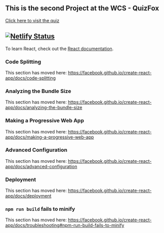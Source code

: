 ## This is the second Project at the WCS - QuizFox

[Click here to visit the quiz](https://quizfox.netlify.com/)


[![Netlify Status](https://api.netlify.com/api/v1/badges/2a5ba61b-5a66-40e6-98d2-c3476b9bac5c/deploy-status)](https://app.netlify.com/sites/quizfox/deploys)
---

To learn React, check out the [React documentation](https://reactjs.org/).

### Code Splitting

This section has moved here: https://facebook.github.io/create-react-app/docs/code-splitting

### Analyzing the Bundle Size

This section has moved here: https://facebook.github.io/create-react-app/docs/analyzing-the-bundle-size

### Making a Progressive Web App

This section has moved here: https://facebook.github.io/create-react-app/docs/making-a-progressive-web-app

### Advanced Configuration

This section has moved here: https://facebook.github.io/create-react-app/docs/advanced-configuration

### Deployment

This section has moved here: https://facebook.github.io/create-react-app/docs/deployment

### `npm run build` fails to minify

This section has moved here: https://facebook.github.io/create-react-app/docs/troubleshooting#npm-run-build-fails-to-minify
